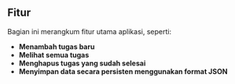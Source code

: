 ## Fitur

Bagian ini merangkum fitur utama aplikasi, seperti:

- **Menambah tugas baru**
- **Melihat semua tugas**
- **Menghapus tugas yang sudah selesai**
- **Menyimpan data secara persisten menggunakan format JSON**
